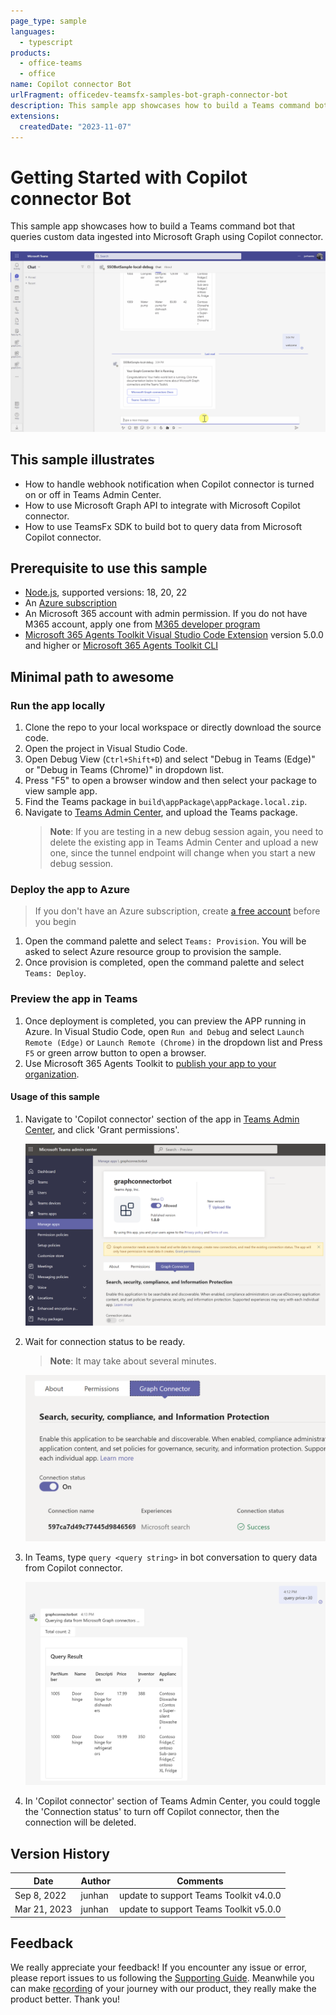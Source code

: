 ```yaml
---
page_type: sample
languages:
  - typescript
products:
  - office-teams
  - office
name: Copilot connector Bot
urlFragment: officedev-teamsfx-samples-bot-graph-connector-bot
description: This sample app showcases how to build a Teams command bot that queries custom data ingested into Microsoft Graph using Copilot connector.
extensions:
  createdDate: "2023-11-07"
---
```


# Getting Started with Copilot connector Bot

This sample app showcases how to build a Teams command bot that queries custom data ingested into Microsoft Graph using Copilot connector.

![Copilot connector Overview](images/graph-connector-bot-demo.gif)

## This sample illustrates

- How to handle webhook notification when Copilot connector is turned on or off in Teams Admin Center.
- How to use Microsoft Graph API to integrate with Microsoft Copilot connector.
- How to use TeamsFx SDK to build bot to query data from Microsoft Copilot connector.

## Prerequisite to use this sample

- [Node.js](https://nodejs.org/), supported versions: 18, 20, 22
- An [Azure subscription](https://azure.microsoft.com/en-us/free/)
- An Microsoft 365 account with admin permission. If you do not have M365 account, apply one from [M365 developer program](https://developer.microsoft.com/en-us/microsoft-365/dev-program)
- [Microsoft 365 Agents Toolkit Visual Studio Code Extension](https://aka.ms/teams-toolkit) version 5.0.0 and higher or [Microsoft 365 Agents Toolkit CLI](https://aka.ms/teams-toolkit-cli)

## Minimal path to awesome

### Run the app locally

1. Clone the repo to your local workspace or directly download the source code.
1. Open the project in Visual Studio Code.
1. Open Debug View (`Ctrl+Shift+D`) and select "Debug in Teams (Edge)" or "Debug in Teams (Chrome)" in dropdown list.
1. Press "F5" to open a browser window and then select your package to view sample app.
1. Find the Teams package in `build\appPackage\appPackage.local.zip`.
1. Navigate to [Teams Admin Center](https://admin.teams.microsoft.com/policies/manage-apps), and upload the Teams package.
   > **Note**: If you are testing in a new debug session again, you need to delete the existing app in Teams Admin Center and upload a new one, since the tunnel endpoint will change when you start a new debug session.

### Deploy the app to Azure

> If you don't have an Azure subscription, create [a free account](https://azure.microsoft.com/en-us/free/) before you begin

1. Open the command palette and select `Teams: Provision`. You will be asked to select Azure resource group to provision the sample.
1. Once provision is completed, open the command palette and select `Teams: Deploy`.

### Preview the app in Teams

1. Once deployment is completed, you can preview the APP running in Azure. In Visual Studio Code, open `Run and Debug` and select `Launch Remote (Edge)` or `Launch Remote (Chrome)` in the dropdown list and Press `F5` or green arrow button to open a browser.
1. Use Microsoft 365 Agents Toolkit to [publish your app to your organization](https://docs.microsoft.com/en-us/microsoftteams/platform/toolkit/publish#publish-to-your-organization).

#### Usage of this sample

1. Navigate to 'Copilot connector' section of the app in [Teams Admin Center](https://admin.teams.microsoft.com/policies/manage-apps), and click 'Grant permissions'.

   ![Grant permissions](images/grant-permission.png)

1. Wait for connection status to be ready.

   > **Note**: It may take about several minutes.

   ![Connection ready](images/connection-ready.png)

1. In Teams, type `query <query string>` in bot conversation to query data from Copilot connector.

   ![Query](images/query.png)

1. In 'Copilot connector' section of Teams Admin Center, you could toggle the 'Connection status' to turn off Copilot connector, then the connection will be deleted.

## Version History

| Date         | Author | Comments                               |
| ------------ | ------ | -------------------------------------- |
| Sep 8, 2022  | junhan | update to support Teams Toolkit v4.0.0 |
| Mar 21, 2023 | junhan | update to support Teams Toolkit v5.0.0 |

## Feedback

We really appreciate your feedback! If you encounter any issue or error, please report issues to us following the [Supporting Guide](https://github.com/OfficeDev/TeamsFx-Samples/blob/dev/SUPPORT.md). Meanwhile you can make [recording](https://aka.ms/teamsfx-record) of your journey with our product, they really make the product better. Thank you!

